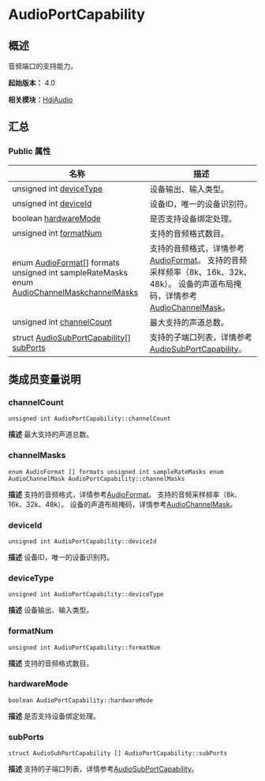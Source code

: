 # AudioPortCapability


## 概述

音频端口的支持能力。

**起始版本：** 4.0

**相关模块：**[HdiAudio](_hdi_audio_v11.md)


## 汇总


### Public 属性

| 名称 | 描述 | 
| -------- | -------- |
| unsigned int [deviceType](#devicetype) | 设备输出、输入类型。  | 
| unsigned int [deviceId](#deviceid) | 设备ID，唯一的设备识别符。  | 
| boolean [hardwareMode](#hardwaremode) | 是否支持设备绑定处理。  | 
| unsigned int [formatNum](#formatnum) | 支持的音频格式数目。  | 
| enum [AudioFormat](_hdi_audio_v11.md#audioformat)[] formats unsigned int sampleRateMasks enum [AudioChannelMask](_hdi_audio_v11.md#audiochannelmask)[channelMasks](#channelmasks) | 支持的音频格式，详情参考[AudioFormat](_hdi_audio_v11.md#audioformat)。 支持的音频采样频率（8k、16k、32k、48k）。 设备的声道布局掩码，详情参考[AudioChannelMask](_hdi_audio_v11.md#audiochannelmask)。  | 
| unsigned int [channelCount](#channelcount) | 最大支持的声道总数。  | 
| struct [AudioSubPortCapability](_audio_sub_port_capability_v10.md)[] [subPorts](#subports) | 支持的子端口列表，详情参考[AudioSubPortCapability](_audio_sub_port_capability_v10.md)。  | 


## 类成员变量说明


### channelCount

```
unsigned int AudioPortCapability::channelCount
```
**描述**
最大支持的声道总数。


### channelMasks

```
enum AudioFormat [] formats unsigned int sampleRateMasks enum AudioChannelMask AudioPortCapability::channelMasks
```
**描述**
支持的音频格式，详情参考[AudioFormat](_hdi_audio_v11.md#audioformat)。 支持的音频采样频率（8k、16k、32k、48k）。 设备的声道布局掩码，详情参考[AudioChannelMask](_hdi_audio_v11.md#audiochannelmask)。


### deviceId

```
unsigned int AudioPortCapability::deviceId
```
**描述**
设备ID，唯一的设备识别符。


### deviceType

```
unsigned int AudioPortCapability::deviceType
```
**描述**
设备输出、输入类型。


### formatNum

```
unsigned int AudioPortCapability::formatNum
```
**描述**
支持的音频格式数目。


### hardwareMode

```
boolean AudioPortCapability::hardwareMode
```
**描述**
是否支持设备绑定处理。


### subPorts

```
struct AudioSubPortCapability [] AudioPortCapability::subPorts
```
**描述**
支持的子端口列表，详情参考[AudioSubPortCapability](_audio_sub_port_capability_v10.md)。
